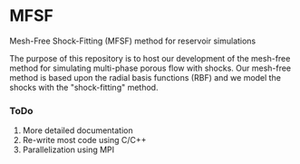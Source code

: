 # MFSF
Mesh-Free Shock-Fitting (MFSF) method for reservoir simulations

The purpose of this repository is to host our development of the mesh-free method for simulating multi-phase porous flow with shocks.
Our mesh-free method is based upon the radial basis functions (RBF) and we model the shocks with the "shock-fitting" method.

### ToDo
1. More detailed documentation
2. Re-write most code using C/C++
3. Parallelization using MPI
